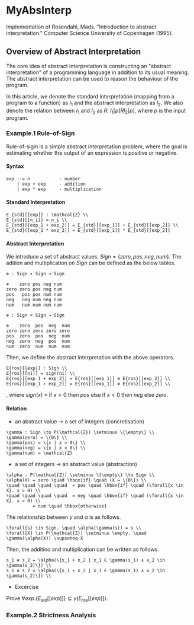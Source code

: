 # MyAbsInterp
Implementation of Rosendahl, Mads. "Introduction to abstract interpretation." Computer Science University of Copenhagen (1995).

## Overview of Abstract Interpretation

The core idea of abstract interpretation is constructing an "abstract interpretation" of a programming language in addition to its usual meaning. The abstract interpretation can be used to reason the behaviour of the program.

In this article, we denote the standard interpretation (mapping from a program to a function) as $I_1$ and the abstract interpretation as $I_2$. We also denote the relation between $I_1$ and $I_2$ as $R$: $I_1[p] R I_2[p]$, where $p$ is the input program.

### Example.1 Rule-of-Sign

Rule-of-sigin is a simple abstract interpretation problem, where the goal is estimating whether the output of an expression is positive or negative.

#### Syntax

```
exp ::= n           - number
    | exp + exp     - addition
    | exp * exp     - multiplication
```

#### Standard Interpretation

```
E_{std}[[exp]] : \mathcal{Z} \\
E_{std}[[n_i]] = n_i \\
E_{std}[[exp_1 + exp_2]] = E_{std}[[exp_1]] + E_{std}[[exp_2]] \\
E_{std}[[exp_1 * exp_2]] = E_{std}[[exp_1]] * E_{std}[[exp_2]]
```

#### Abstract Interpretation

We introduce a set of abstract values, $Sign = \{zero, pos, neg, num\}$. The adition and multiplication on $Sign$ can be defined as the below tables.

```
⊕ : Sign × Sign → Sign

⊕    zero pos neg num
zero zero pos neg num
pos   pos pos num num
neg   neg num neg num
num   num num num num
```

```
⊗ : Sign × Sign → Sign

⊗    zero  pos  neg  num
zero zero zero zero zero
pos  zero  pos  neg  num
neg  zero  neg  pos  num
num  zero  num  num  num
```

Then, we define the abstract interpretation with the above operators.


```
E{ros}[[exp]] : Sign \\
E{ros}[[ni]] = sign(ni) \\
E{ros}[[exp_1 + exp_2]] = E{ros}[[exp_1]] ⊕ E{ros}[[exp_2]] \\
E{ros}[[exp_1 ∗ exp_2]] = E{ros}[[exp_1]] ⊗ E{ros}[[exp_2]] \\
```

, where $sign(x)$ = if $x > 0$ then $pos$ else if $x < 0$ then $neg$ else $zero$.

#### Relation

- an abstract value $\to$ a set of integers (concretisation)

```
\gamma : Sign \to P(\mathcal{Z}) \setminus \{\empty\} \\
\gamma(zero) = \{0\} \\
\gamma(pos) = \{x | x > 0\} \\
\gamma(neg) = \{x | x < 0\} \\
\gamma(num) = \mathcal{Z}
```

- a set of integers $\to$ an abstract value (abstraction)

```
\alpha : P(\mathcal{Z}) \setminus \{\empty\} \to Sign \\
\alpha(X) = zero \quad \hbox{if} \quad (X = \{0\}) \\
\quad \quad \quad \quad  = pos \quad \hbox{if} \quad (\forall{x \in X}. x > 0) \\
\quad \quad \quad \quad  = neg \quad \hbox{if} \quad (\forall{x \in X}. x < 0) \\
          = num \quad \hbox{otherwise}
```

The relationship  between $\gamma$ and $\alpha$ is as follows.

```
\forall{s} \in Sign. \quad \alpha(\gamma(s)) = s \\
\forall{X} \in P(\mathcal{Z}) \setminus \empty. \quad \gamma(\alpha(X)) \supseteq X
```

Then, the additino and multiplication can be written as follows.

```
s_1 ⊕ s_2 = \alpha(\{x_1 + x_2 | x_1 ∈ \gamma(s_1) ∧ x_2 \in \gamma(s_2)\}) \\
s_1 ⊗ s_2 = \alpha(\{x_1 ∗ x_2 | x_1 ∈ \gamma(s_1) ∧ x_2 \in \gamma(s_2)\}) \\
```

- Excercise

Prove $\forall{exp}. \{E_{std}[[exp]]\} \subseteq \gamma(E_{ros}[[exp]])$.

### Example.2 Strictness Analysis
